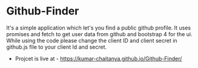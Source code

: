 # Github-Finder
It's a simple application which let's you find a public github profile. It uses promises and fetch to get user data from github and bootstrap 4 for the ui.
While using the code please change the client ID and client secret in github.js file to your client Id and secret.
- Projcet is live at - https://kumar-chaitanya.github.io/Github-Finder/
